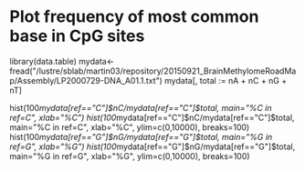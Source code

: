 
# Plot frequency of most common base in CpG sites

library(data.table)
mydata<-fread("/lustre/sblab/martin03/repository/20150921_BrainMethylomeRoadMap/Assembly/LP2000729-DNA_A01.1.txt")
mydata[, total := nA + nC + nG + nT]

hist(100*mydata[ref=="C"]$nC/mydata[ref=="C"]$total, main="%C in ref=C", xlab="%C")
hist(100*mydata[ref=="C"]$nC/mydata[ref=="C"]$total, main="%C in ref=C", xlab="%C", ylim=c(0,10000), breaks=100)
hist(100*mydata[ref=="G"]$nG/mydata[ref=="G"]$total, main="%G in ref=G", xlab="%G")
hist(100*mydata[ref=="G"]$nG/mydata[ref=="G"]$total, main="%G in ref=G", xlab="%G", ylim=c(0,10000), breaks=100)


